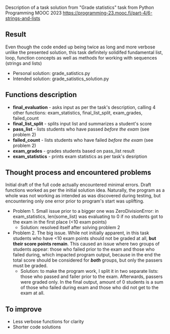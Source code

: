 Description of a task solution from "Grade statistics" task from Python Programming MOOC 2023 https://programming-23.mooc.fi/part-4/6-strings-and-lists

## Result
Even though the code ended up being twice as long and more verbose unlike the presented solution, this task definitely solidifed fundamental list, loop, function concepts as well as methods for working with sequences (strings and lists)
- Personal solution: grade_satistics.py
- Intended solution: grade_satistics_solution.py
## Functions description
- **final_evaluation** - asks input as per the task's description, calling 4 other functions: exam_statistics, final_list_split, exam_grades, failed_count
- **final_list_split** - splits input list and summarizes a student's score
- **pass_list** - lists students who have passed *before the exam* (see problem 2)
- **failed_count** - lists students who have failed *before the exam* (see problem 2)
- **exam_grades** - grades students based on pass_list result
- **exam_statistics** - prints exam statistics as per task's desription

## Thought process and encountered problems
Initial draft of the full code actually encountered minimal errors. Draft functions worked as per the initial solution idea. Naturally, the program as a whole was not working as intended as was discovered during testing, but encountering only one error prior to program's start was uplifting.

- Problem 1. Small issue prior to a bigger one was ZeroDivisionError: in exam_statistics, len(some_list) was evaluating to 0 if no students got to the exam in the first place (<10 exam points)
  - Solution: resolved itself after solving problem 2
- Problem 2. The big issue. While not initially apparent, in this task students who have <10 exam points should not be graded at all, **but their score points remain**. This caused an issue where two groups of students appear: those who failed prior to the exam and those who failed during, which impacted program output, because in the end the total score should be considered for ***both*** groups, but only the passers must be graded.
  - Solution: to make the program work, I split it in two separate lists: those who passed and failer prior to the exam. Afterwards, passers were graded only. In the final output, amount of 0 students is a sum of those who failed during exam and those who did not get to the exam at all.

## To improve

- Less verbose functions for clarity
- Shorter code solutions

